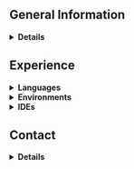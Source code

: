<!--


### Hi there 👋
**ankthba/ankthba** is a ✨ _special_ ✨ repository because its `README.md` (this file) appears on your GitHub profile.

Here are some ideas to get you started:

- 🔭 I’m currently working on ...
- 🌱 I’m currently learning ...
- 👯 I’m looking to collaborate on ...
- 🤔 I’m looking for help with ...
- 💬 Ask me about ...
- 📫 How to reach me: ...
- 😄 Pronouns: ...
- ⚡ Fun fact: ...

### Hi there ✌🏻
- 🔭 I’m currently working on FRC robotics projects (prev FTC)
  - FRC WPILibC++ (competent)
  - FTC Java SDK (proficient)
- 💻 I have experience in:
  -  Java (expert)
  -  C (competent)
  -  C# (competent)
  -  C++ (proficient)
  -  Python (expert)
  -  JS (proficient)
  -  HTML + CSS (expert)
  -  Swift (novice)
- 🌱 I'm currently improving:
  - Swift skills
- 📫 How to reach me:
  - aniketh.contact@gmail.com

-->

## General Information

<details>
  <summary><b>Details</b></summary>

- **Name:** Aniketh
- **School:** Oakton High School
- **Team:** FRC 623
- **Current Project:** FRC Robotics (previously FTC)

</details>

## Experience

<details>
  <summary><b>Languages</b></summary>

- C: Intermediate
- C#: Intermediate
- C++: Proficient
- HTML + CSS: Expert
- Java: Expert
- JavaScript: Proficient
- Python: Expert

</details>

<details>
  <summary><b>Environments</b></summary>

- FRC WPILibC++
- FTC Java SDK
- iOS
- iPadOS
- macOS

</details>

<details>
  <summary><b>IDEs</b></summary>

- Android Studio
- Atom
- Eclipse
- IDLE
- IntelliJ
- jGRASP
- PyCharm
- Visual Studio
- VS Code
- Xcode

</details>

## Contact

<details>
  <summary><b>Details</b></summary>

- **Email:** [aniketh.contact@gmail.com](mailto:aniketh.contact@gmail.com)
- **Discord:** ankthba

</details>
